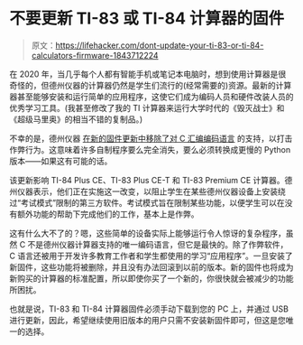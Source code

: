 # 不要更新 TI-83 或 TI-84 计算器的固件

> 原文：<https://lifehacker.com/dont-update-your-ti-83-or-ti-84-calculators-firmware-1843712224>

在 2020 年，当几乎每个人都有智能手机或笔记本电脑时，想到使用计算器是很奇怪的，但德州仪器的计算器仍然是学生们流行的(经常需要的)资源。最新的计算器甚至能够安装和运行简单的应用程序，这使它们成为编码人员和硬件改装人员的优秀学习工具。(我甚至修改了我的 TI 计算器来运行大学时代的《毁灭战士》和《超级马里奥》的相当不错的复制品。)



不幸的是，德州仪器 [在新的固件更新中移除了对 C 汇编编码语言](https://www.cemetech.net/forum/viewtopic.php?t=16652&start=0&postdays=0&postorder=asc&highlight=) 的支持，以打击作弊行为。这意味着许多自制程序要么完全消失，要么必须转换成更慢的 Python 版本——如果这有可能的话。

该更新影响 TI-84 Plus CE、TI-83 Plus CE-T 和 TI-83 Premium CE 计算器。德州仪器表示，他们正在实施这一改变，以阻止学生在某些德州仪器设备上安装绕过“考试模式”限制的第三方软件。考试模式旨在限制某些功能，以便学生可以在没有额外功能的帮助下完成他们的工作，基本上是作弊。

这有什么大不了的？嗯，这些简单的设备实际上能够运行令人惊讶的复杂程序，虽然 C 不是德州仪器计算器支持的唯一编码语言，但它是最快的。除了作弊软件，C 语言还被用于开发许多教育工作者和学生都使用的学习“应用程序”。一旦安装了新固件，这些功能将被删除，并且没有办法回滚到以前的版本。新的固件也将成为新购买的计算器的标准配置，所以即使你买了一个新的，你很快就会被减少的功能所困扰。

也就是说，TI-83 和 TI-84 计算器固件必须手动下载到您的 PC 上，并通过 USB 进行更新，因此，希望继续使用旧版本的用户只需不安装新固件即可，但这是您唯一的选择。